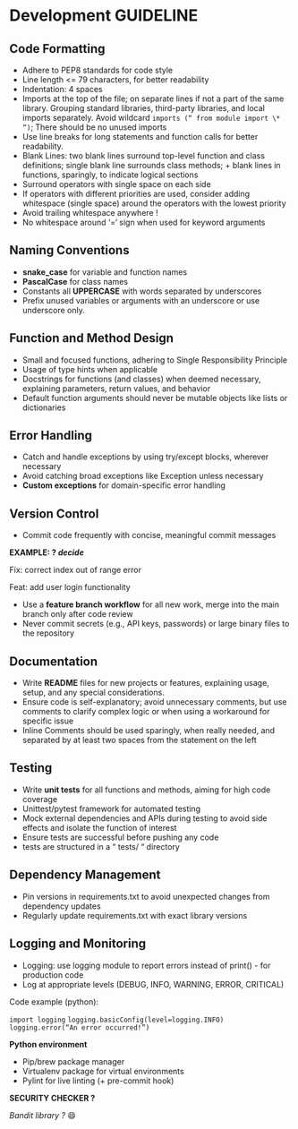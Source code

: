 # Development GUIDELINE


## Code Formatting

- Adhere to PEP8 standards for code style
- Line length <= 79 characters, for better readability
- Indentation: 4 spaces
- Imports at the top of the file; on separate lines if not a part of the same library. Grouping standard libraries, third-party libraries, and local imports separately. Avoid wildcard `imports (“ from module import \* ”)`; There should be no unused imports
- Use line breaks for long statements and function calls for better readability.
- Blank Lines: two blank lines surround top-level function and class definitions; single blank line surrounds class methods; + blank lines in functions, sparingly, to indicate logical sections
- Surround operators with single space on each side
- If operators with different priorities are used, consider adding whitespace (single space) around the operators with the lowest priority
- Avoid trailing whitespace anywhere !
- No whitespace around ‘=‘ sign when used for keyword arguments

## Naming Conventions

- **snake_case** for variable and function names
- **PascalCase** for class names
- Constants all **UPPERCASE** with words separated by underscores
- Prefix unused variables or arguments with an underscore or use underscore only.

## Function and Method Design

- Small and focused functions, adhering to Single Responsibility Principle
- Usage of type hints when applicable
- Docstrings for functions (and classes) when deemed necessary, explaining parameters, return values, and behavior
- Default function arguments should never be mutable objects like lists or dictionaries

## Error Handling

- Catch and handle exceptions by using try/except blocks, wherever necessary
- Avoid catching broad exceptions like Exception unless necessary
- **Custom exceptions** for domain-specific error handling

## Version Control

- Commit code frequently with concise, meaningful commit messages

**EXAMPLE: ? *decide***

Fix: correct index out of range error

Feat: add user login functionality

- Use a **feature branch workflow** for all new work, merge into the main branch only after code review
- Never commit secrets (e.g., API keys, passwords) or large binary files to the repository

## Documentation

- Write **README** files for new projects or features, explaining usage, setup, and any special considerations.
- Ensure code is self-explanatory; avoid unnecessary comments, but use comments to clarify complex logic or when using a workaround for specific issue
- Inline Comments should be used sparingly, when really needed, and separated by at least two spaces from the statement on the left

## Testing

- Write **unit tests** for all functions and methods, aiming for high code coverage
- Unittest/pytest framework for automated testing
- Mock external dependencies and APIs during testing to avoid side effects and isolate the function of interest
- Ensure tests are successful before pushing any code
- tests are structured in a “ tests/ “ directory

## Dependency Management

- Pin versions in requirements.txt to avoid unexpected changes from dependency updates
- Regularly update requirements.txt with exact library versions

## Logging and Monitoring

- Logging: use logging module to report errors instead of print() - for production code
- Log at appropriate levels (DEBUG, INFO, WARNING, ERROR, CRITICAL)

Code example (python):

`import logging`
`logging.basicConfig(level=logging.INFO)`
`logging.error(“An error occurred!”)`


**Python environment** 

- Pip/brew package manager
- Virtualenv package for virtual environments
- Pylint for live linting (+ pre-commit hook)

**SECURITY CHECKER ?**

*Bandit library ?*  :smile: